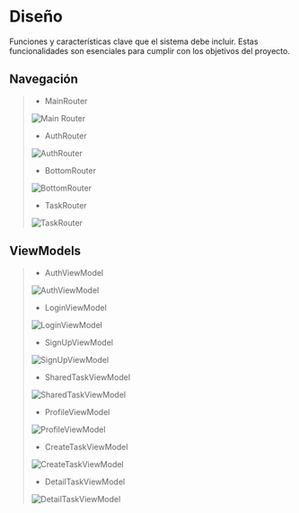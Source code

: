# Diseño

Funciones y características clave que el sistema debe incluir. Estas funcionalidades son esenciales para cumplir con los objetivos del proyecto.

## Navegación

> - MainRouter
>
> ![Main Router](./src/MainRouter.png)
>
> - AuthRouter
>
> ![AuthRouter](./src/AuthRouter.png)
>
> - BottomRouter
>
> ![BottomRouter](./src/BottomRouter.png)
>
> - TaskRouter
>
> ![TaskRouter](./src/TaskRouter.png)

## ViewModels

> - AuthViewModel
>
> ![AuthViewModel](./src/AuthViewModel.png)
>
> - LoginViewModel
>
> ![LoginViewModel](./src/LoginViewModel.png)
>
> - SignUpViewModel
>
> ![SignUpViewModel](./src/SignUpViewModel.png)
>
> - SharedTaskViewModel
>
> ![SharedTaskViewModel](./src/SharedTaskViewModel.png)
>
> - ProfileViewModel
>
> ![ProfileViewModel](./src/ProfileViewModel.png)
>
> - CreateTaskViewModel
>
> ![CreateTaskViewModel](./src/CreateTaskViewModel.png)
>
> - DetailTaskViewModel
>
> ![DetailTaskViewModel](./src/DetailTaskViewModel.png)
>